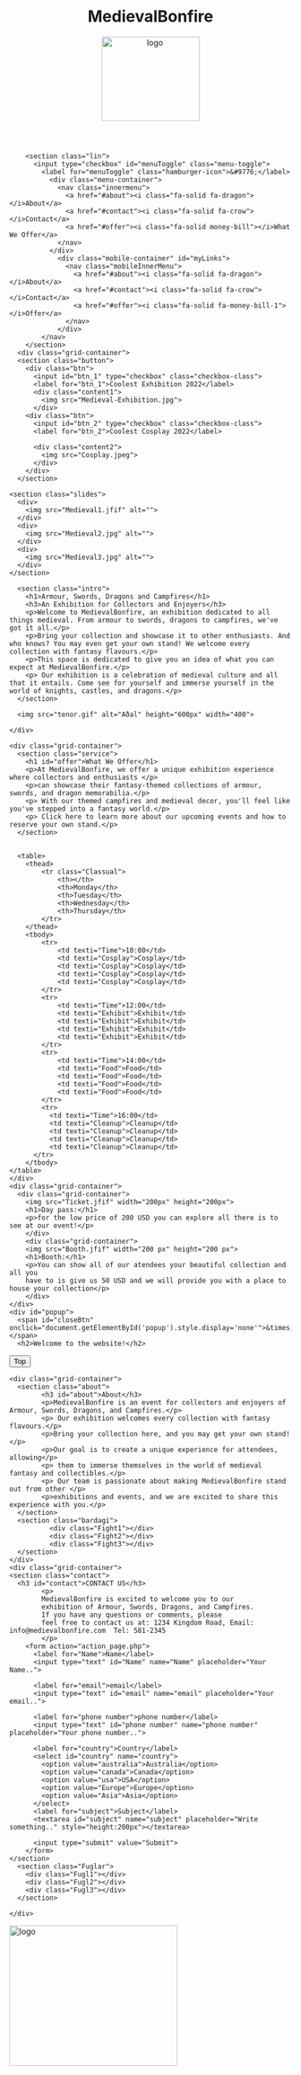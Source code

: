 <!DOCTYPE html>
<html lang="is">
  <head>
    <script src="https://kit.fontawesome.com/c458b0c5a8.js" crossorigin="anonymous"></script>
    <meta name="viewport" content="width=device-width, initial-scale=1.0">
    <meta charset="utf-8">
    <title>Verkefni 7 LokaVerkefni</title>
    <link rel="stylesheet" href="2Verkefni2.css">
   <style>
      #popup {
          display: block;
          position: fixed;
          top: 50%;
          left: 50%;
          transform: translate(-50%, -50%);
          background: white;
          padding: 20px;
          border: 1px solid #ccc;
          z-index: 1000;
      }

      #closeBtn {
          position: absolute;
          top: 10px;
          right: 10px;
          cursor: pointer;
      }
      
    .innermenu a {
      padding: 15px;
      text-align: center;
      color: white;
      text-decoration: none;
    }

    /* Show the navigation menu when the checkbox is checked */
    .menu-toggle:checked + .menu-container .innermenu {
      display: flex;
    }
  </style>
  </head>
  <body>
    <header class="haus">
        <h1>
          MedievalBonfire
        </h1>
        <div class="logo">
          <img src="Logo.jpg" alt="logo" width="175px" height="150px">
        </div>
    </header>
  
        <section class="lin">
          <input type="checkbox" id="menuToggle" class="menu-toggle">
            <label for="menuToggle" class="hamburger-icon">&#9776;</label>
              <div class="menu-container">
                <nav class="innermenu"> 
                  <a href="#about"><i class="fa-solid fa-dragon"></i>About</a> 
                  <a href="#contact"><i class="fa-solid fa-crow"></i>Contact</a>
                  <a href="#offer"><i class="fa-solid money-bill"></i>What We Offer</a>
                </nav>
              </div>
                <div class="mobile-container" id="myLinks">
                  <nav class="mobileInnerMenu"> 
                    <a href="#about"><i class="fa-solid fa-dragon"></i>About</a> 
                    <a href="#contact"><i class="fa-solid fa-crow"></i>Contact</a>
                    <a href="#offer"><i class="fa-solid fa-money-bill-1"></i>Offer</a>  
                  </nav> 
                </div>
            </nav>
        </section>
      <div class="grid-container">
      <section class="button">
        <div class="btn">
          <input id="btn_1" type="checkbox" class="checkbox-class">
          <label for="btn_1">Coolest Exhibition 2022</label>
          <div class="content1">
            <img src="Medieval-Exhibition.jpg">
          </div>
        <div class="btn">
          <input id="btn_2" type="checkbox" class="checkbox-class">
          <label for="btn_2">Coolest Cosplay 2022</label>
      
          <div class="content2">
            <img src="Cosplay.jpeg">
          </div>
        </div>
      </section>
    
    <section class="slides">
      <div>
        <img src="Medieval1.jfif" alt="">
      </div>
      <div>
        <img src="Medieval2.jpg" alt="">
      </div>
      <div>
        <img src="Medieval3.jpg" alt="">
      </div>         
    </section>
  </div>
</div>
      <div class="grid-container">
      
      <section class="intro">
        <h1>Armour, Swords, Dragons and Campfires</h1>
        <h3>An Exhibition for Collectors and Enjoyers</h3>
        <p>Welcome to MedievalBonfire, an exhibition dedicated to all things medieval. From armour to swords, dragons to campfires, we've got it all.</p>
        <p>Bring your collection and showcase it to other enthusiasts. And who knows? You may even get your own stand! We welcome every collection with fantasy flavours.</p>
        <p>This space is dedicated to give you an idea of what you can expect at MedievalBonfire.</p>
        <p> Our exhibition is a celebration of medieval culture and all that it entails. Come see for yourself and immerse yourself in the world of knights, castles, and dragons.</p>
      </section>
    
      <img src="tenor.gif" alt="Aðal" height="600px" width="400">

    </div>

    <div class="grid-container">
      <section class="service">
        <h1 id="offer">What We Offer</h1>
        <p>At MedievalBonfire, we offer a unique exhibition experience where collectors and enthusiasts </p>
        <p>can showcase their fantasy-themed collections of armour, swords, and dragon memorabilia.</p>
        <p> With our themed campfires and medieval decor, you'll feel like you've stepped into a fantasy world.</p>
        <p> Click here to learn more about our upcoming events and how to reserve your own stand.</p>
      </section>


      <table>
        <thead>
            <tr class="Classual">
                <th></th>
                <th>Monday</th>
                <th>Tuesday</th>
                <th>Wednesday</th>
                <th>Thursday</th>
            </tr>
        </thead>
        <tbody>
            <tr>
                <td texti="Time">10:00</td>
                <td texti="Cosplay">Cosplay</td>
                <td texti="Cosplay">Cosplay</td>
                <td texti="Cosplay">Cosplay</td>
                <td texti="Cosplay">Cosplay</td>
            </tr>
            <tr>
                <td texti="Time">12:00</td>
                <td texti="Exhibit">Exhibit</td>
                <td texti="Exhibit">Exhibit</td>
                <td texti="Exhibit">Exhibit</td>
                <td texti="Exhibit">Exhibit</td>
            </tr>
            <tr>
                <td texti="Time">14:00</td>
                <td texti="Food">Food</td>
                <td texti="Food">Food</td>
                <td texti="Food">Food</td>
                <td texti="Food">Food</td>
            </tr>
            <tr>
              <td texti="Time">16:00</td>
              <td texti="Cleanup">Cleanup</td>
              <td texti="Cleanup">Cleanup</td>
              <td texti="Cleanup">Cleanup</td>
              <td texti="Cleanup">Cleanup</td>
          </tr>
        </tbody>
    </table>
    </div>
    <div class="grid-container">
      <div class="grid-container">
        <img src="Ticket.jfif" width="200px" height="200px">
        <h1>Day pass:</h1>
        <p>for the low price of 200 USD you can explore all there is to see at our event!</p>
        </div>
        <div class="grid-container">
        <img src="Booth.jfif" width="200 px" height="200 px">
        <h1>Booth:</h1>
        <p>You can show all of our atendees your beautiful collection and all you
        have to is give us 50 USD and we will provide you with a place to house your collection</p>
        </div>
    </div>
    <div id="popup">
      <span id="closeBtn" onclick="document.getElementById('popup').style.display='none'">&times;</span>
      <h2>Welcome to the website!</h2>
  </div>

  <button id="scrollBtn" onclick="window.scrollTo({ top: 0, behavior: 'smooth' })">Top</button>

    <div class="grid-container">
      <section class="about">
            <h3 id="about">About</h3>
            <p>MedievalBonfire is an event for collectors and enjoyers of Armour, Swords, Dragons, and Campfires.</p>
            <p> Our exhibition welcomes every collection with fantasy flavours.</p>
            <p>Bring your collection here, and you may get your own stand!</p>
            <p>Our goal is to create a unique experience for attendees, allowing</p>
            <p> them to immerse themselves in the world of medieval fantasy and collectibles.</p>
            <p> Our team is passionate about making MedievalBonfire stand out from other </p>
            <p>exhibitions and events, and we are excited to share this experience with you.</p>
      </section>
      <section class="bardagi">
              <div class="Fight1"></div>
              <div class="Fight2"></div>
              <div class="Fight3"></div>
      </section>
    </div>
    <div class="grid-container">
    <section class="contact">
      <h3 id="contact">CONTACT US</h3>
            <p>
            MedievalBonfire is excited to welcome you to our 
            exhibition of Armour, Swords, Dragons, and Campfires.
            If you have any questions or comments, please 
            feel free to contact us at: 1234 Kingdom Road, Email: info@medievalbonfire.com  Tel: 581-2345
            </p>
        <form action="action_page.php">
          <label for="Name">Name</label>
          <input type="text" id="Name" name="Name" placeholder="Your Name..">
          
          <label for="email">email</label>
          <input type="text" id="email" name="email" placeholder="Your email..">
      
          <label for="phone number">phone number</label>
          <input type="text" id="phone number" name="phone number" placeholder="Your phone number..">

          <label for="country">Country</label>
          <select id="country" name="country">
            <option value="australia">Australia</option>
            <option value="canada">Canada</option>
            <option value="usa">USA</option>
            <option value="Europe">Europe</option>
            <option value="Asia">Asia</option>
          </select>
          <label for="subject">Subject</label>
          <textarea id="subject" name="subject" placeholder="Write something.." style="height:200px"></textarea>
      
          <input type="submit" value="Submit">
        </form>
    </section>
      <section class="Fuglar">
        <div class="Fugl1"></div>
        <div class="Fugl2"></div>
        <div class="Fugl3"></div>
      </section>
    
    </div>
  </body>
  <footer>
      <img src="Logo.jpg" alt="logo" width="300px" height="250px" class="logo-footer">
    <tr>
      <a href="http://instagram.com"><i class="fa-brands fa-square-instagram fa-xl"></i></a>
      <a href="http://twitter.com"><i class="fa-brands fa-square-x-twitter fa-xl"></i></a>
      <a href="http://youtube.com"><i class="fa-brands fa-square-youtube fa-xl"></i></a>
      <a href="http://facebook.com"><i class="fa-brands fa-square-facebook fa-xl"></i></a>
    </tr>
    </footer>
</html>
